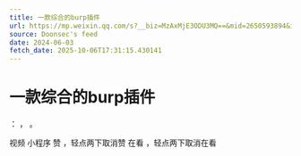 ```yaml
---
title: 一款综合的burp插件
url: https://mp.weixin.qq.com/s?__biz=MzAxMjE3ODU3MQ==&mid=2650593894&idx=4&sn=8032fe2592c90c5f716d2fe7d975def8
source: Doonsec's feed
date: 2024-06-03
fetch_date: 2025-10-06T17:31:15.430141
---
```


# 一款综合的burp插件

：
，
。

视频
小程序
赞
，轻点两下取消赞
在看
，轻点两下取消在看